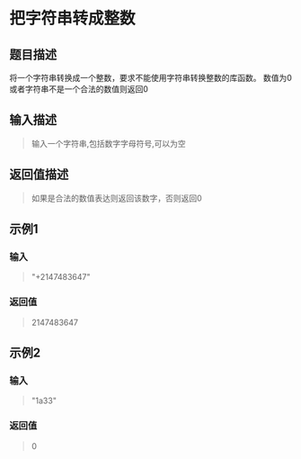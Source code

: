 # 把字符串转成整数
## 题目描述
将一个字符串转换成一个整数，要求不能使用字符串转换整数的库函数。 数值为0或者字符串不是一个合法的数值则返回0
## 输入描述
>输入一个字符串,包括数字字母符号,可以为空
## 返回值描述
>如果是合法的数值表达则返回该数字，否则返回0
## 示例1
### 输入
> "+2147483647"
### 返回值
> 2147483647
## 示例2
### 输入
> "1a33"
### 返回值
> 0
